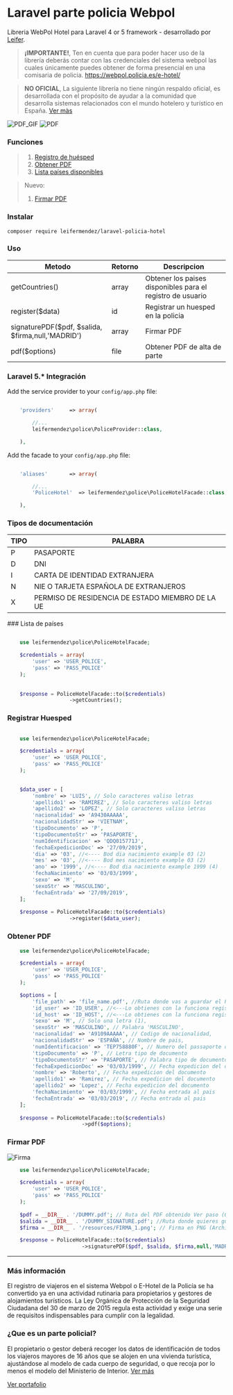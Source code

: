# Laravel parte policia Webpol 

Libreria WebPol Hotel para Laravel 4 or 5 framework - desarrollado por [Leifer](https://leifermendez.github.io).

 > __¡IMPORTANTE!__,  Ten en cuenta que para poder hacer uso de la librería deberás contar con las credenciales del sistema webpol las cuales únicamente puedes obtener de forma presencial en una comisaria de policia.
 > https://webpol.policia.es/e-hotel/

 > __NO OFICIAL__, La siguiente librería no tiene ningún respaldo oficial, es desarrollada con el propósito de ayudar a la comunidad que desarrolla sistemas relacionados con el mundo hotelero y turístico en España. [Ver màs](#parte_polcial)

![PDF_GIF](https://github.com/leifermendez/laravel-policia-hotel/blob/master/example/documentation/vista_previa.gif?raw=true)
![PDF](https://github.com/leifermendez/laravel-policia-hotel/blob/master/example/documentation/vista_previa.png?raw=true)

### Funciones

 > 1. [Registro de huésped](#registrar_huesped)
 > 2. [Obtener PDF](#obtener_pdf)
 > 2. [Lista países disponibles](#lista_paises)

 > Nuevo:
 > 1. [Firmar PDF](#firmar_pdf)


### Instalar


```
composer require leifermendez/laravel-policia-hotel
```

### Uso


| Metodo                |  Retorno    | Descripcion                                                       |
|-----------------------|-------------------|-------------------------------------------------------------------|
| getCountries()         |  array       | Obtener los paises disponibles para el registro de usuario                |
| register($data)       |  id            | Registrar un huesped en la policia                     |
| signaturePDF($pdf, $salida, $firma,null,'MADRID')       |  array            | Firmar PDF                   |
| pdf($options)       |  file            | Obtener PDF de alta de parte                                  |


### Laravel 5.* Integración

Add the service provider to your `config/app.php` file:

```php

    'providers'     => array(

        //...
        leifermendez\police\PoliceProvider::class,

    ),

```

Add the facade to your `config/app.php` file:

```php

    'aliases'       => array(

        //...
        'PoliceHotel'  => leifermendez\police\PoliceHotelFacade::class,

    ),

```

### Tipos de documentación

| TIPO                    | PALABRA                                                       |
|-------------------------|-------------------------------------------------------------------|
| P            | PASAPORTE   
| D            | DNI   
| I      |  CARTA DE IDENTIDAD EXTRANJERA                              
| N        |  NIE O TARJETA ESPAÑOLA DE EXTRANJEROS                                           
| X| PERMISO DE RESIDENCIA DE ESTADO MIEMBRO DE LA UE|



###<a name="lista_paises"></a> Lista de países


```php

    use leifermendez\police\PoliceHotelFacade;

    $credentials = array(
        'user' => 'USER_POLICE',
        'pass' => 'PASS_POLICE'
    ); 
   
    
    $response = PoliceHotelFacade::to($credentials)
                    ->getCountries();


```


### <a name="registrar_huesped"></a>  Registrar Huesped

```php

    use leifermendez\police\PoliceHotelFacade;

    $credentials = array(
        'user' => 'USER_POLICE',
        'pass' => 'PASS_POLICE'
    ); 
   

    $data_user = [
        'nombre' => 'LUIS', // Solo caracteres valiso letras
        'apellido1' => 'RAMIREZ', // Solo caracteres valiso letras
        'apellido2' => 'LOPEZ', // Solo caracteres valiso letras
        'nacionalidad' => 'A9430AAAAA',
        'nacionalidadStr' => 'VIETNAM',
        'tipoDocumento' => 'P',
        'tipoDocumentoStr' => 'PASAPORTE',
        'numIdentificacion' => 'QDQ015771J',
        'fechaExpedicionDoc' => '27/09/2019',
        'dia' => '03', //<---- Bod dia nacimiento example 03 (2)
        'mes' => '03', //<---- Bod mes nacimiento example 03 (2)
        'ano' => '1999', //<---- Bod dia nacimiento example 1999 (4)
        'fechaNacimiento' => '03/03/1999',
        'sexo' => 'M',
        'sexoStr' => 'MASCULINO',
        'fechaEntrada' => '27/09/2019',
    ];
    
    $response = PoliceHotelFacade::to($credentials)
                    ->register($data_user);


```

### <a name="obtener_pdf"></a> Obtener PDF

```php
    use leifermendez\police\PoliceHotelFacade;

    $credentials = array(
        'user' => 'USER_POLICE',
        'pass' => 'PASS_POLICE'
    ); 

    $options = [
        'file_path' => 'file_name.pdf', //Ruta donde vas a guardar el PDF
        'id_user' => 'ID_USER', //<---Lo obtienes con la funciona register()
        'id_host' => 'ID_HOST', //<---Lo obtienes con la funciona register()
        'sexo' => 'M', // Solo una letra (1),
        'sexoStr' => 'MASCULINO', // Palabra 'MASCULINO',
        'nacionalidad' => 'A9109AAAAA', // Codigo de nacionalidad,
        'nacionalidadStr' => 'ESPAÑA', // Nombre de pais,
        'numIdentificacion' => 'TEP758880F', // Numero del passaporte o nie ,etc
        'tipoDocumento' => 'P', // Letra tipo de documento
        'tipoDocumentoStr' => 'PASAPORTE', // Palabra tipo de documento
        'fechaExpedicionDoc' => '03/03/1999', // Fecha expedicion del documento
        'nombre' => 'Roberto', // Fecha expedicion del documento
        'apellido1' => 'Ramirez', // Fecha expedicion del documento
        'apellido2' => 'Lopez', // Fecha expedicion del documento
        'fechaNacimiento' => '03/03/1999', // Fecha entrada al pais
        'fechaEntrada' => '03/03/2019', // Fecha entrada al pais
    ];
    
    $response = PoliceHotelFacade::to($credentials)
                        ->pdf($options);

```

### <a name="firmar_pdf"></a> Firmar PDF

![Firma](https://github.com/leifermendez/laravel-policia-hotel/blob/master/example/documentation/firma.png?raw=true)

```php
    use leifermendez\police\PoliceHotelFacade;

    $credentials = array(
        'user' => 'USER_POLICE',
        'pass' => 'PASS_POLICE'
    ); 
    
    $pdf = __DIR__ . '/DUMMY.pdf'; // Ruta del PDF obtenido Ver paso (Obtener PDF)
    $salida = __DIR__ . '/DUMMY_SIGNATURE.pdf'; //Ruta donde quieres guardar el nuevo PDF firmado
    $firma = __DIR__ . '/resources/FIRMA_1.png'; // Firma en PNG (Archivo de imagen PNG)

    $response = PoliceHotelFacade::to($credentials)
                        ->signaturePDF($pdf, $salida, $firma,null,'MADRID');

```

---

### Más información

El registro de viajeros en el sistema Webpol  o E-Hotel de la Policía se ha convertido ya en una actividad rutinaria para propietarios y gestores de alojamientos turísticos. La Ley Orgánica de Protección de la Seguridad Ciudadana del 30 de marzo de 2015 regula esta actividad y exige una serie de requisitos indispensables para cumplir con la legalidad.


### <a name="parte_polcial"></a> ¿Que es un parte policial?
El propietario o gestor deberá recoger los datos de identificación de todos los viajeros mayores de 16 años que se alojen en una vivienda turística, ajustándose al modelo de cada cuerpo de seguridad, o que recoja por lo menos el modelo del Ministerio de Interior.
[Ver más](http://www.interior.gob.es/web/servicios-al-ciudadano/seguridad/libro-registro-de-viajeros/comunicacion-de-datos-a-las-dependencias-policial)

[Ver portafolio](https://leifermendez.github.io)
